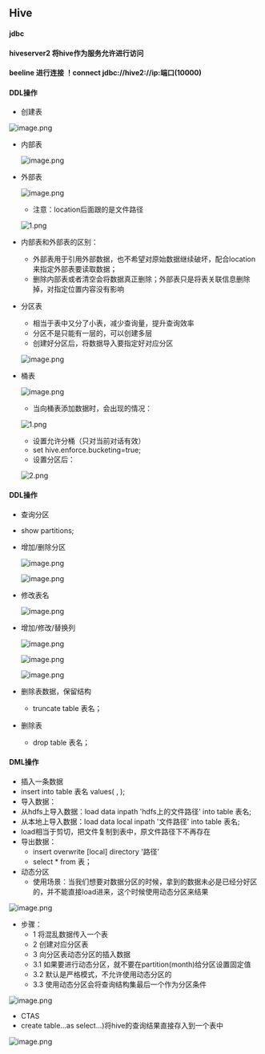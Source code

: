 ## Hive
#### jdbc
#### hiveserver2 将hive作为服务允许进行访问
#### beeline 进行连接 ！connect jdbc://hive2://ip:端口(10000)
#### DDL操作
* 创建表

 ![image.png](https://upload-images.jianshu.io/upload_images/14466577-8445a330d0d7667b.png?imageMogr2/auto-orient/strip%7CimageView2/2/w/1240)
 
* 内部表
 
  ![image.png](https://upload-images.jianshu.io/upload_images/14466577-b30a14347c8a122d.png?imageMogr2/auto-orient/strip%7CimageView2/2/w/1240)
 
* 外部表
  
  ![image.png](https://upload-images.jianshu.io/upload_images/14466577-6bf8431764493534.png?imageMogr2/auto-orient/strip%7CimageView2/2/w/1240)

  * 注意：location后面跟的是文件路径
   
   ![1.png](https://upload-images.jianshu.io/upload_images/14466577-d83fd422019e415d.png?imageMogr2/auto-orient/strip%7CimageView2/2/w/1240)
  
* 内部表和外部表的区别：
  * 外部表用于引用外部数据，也不希望对原始数据继续破坏，配合location来指定外部表要读取数据；
  * 删除内部表或者清空会将数据真正删除；外部表只是将表关联信息删除掉，对指定位置内容没有影响
* 分区表
  * 相当于表中又分了小表，减少查询量，提升查询效率
  *  分区不是只能有一层的，可以创建多层
  * 创建好分区后，将数据导入要指定好对应分区
   
  ![image.png](https://upload-images.jianshu.io/upload_images/14466577-efff8cbd91813464.png?imageMogr2/auto-orient/strip%7CimageView2/2/w/1240)
  
* 桶表 

  ![image.png](https://upload-images.jianshu.io/upload_images/14466577-957466c0eb594400.png?imageMogr2/auto-orient/strip%7CimageView2/2/w/1240)
  
  *  当向桶表添加数据时，会出现的情况：
  
  ![1.png](https://upload-images.jianshu.io/upload_images/14466577-65aa3cd424724eed.png?imageMogr2/auto-orient/strip%7CimageView2/2/w/1240)
  
  *  设置允许分桶（只对当前对话有效）
  *  set hive.enforce.bucketing=true;
  *  设置分区后：
  
  ![2.png](https://upload-images.jianshu.io/upload_images/14466577-b0df533c5dffdf08.png?imageMogr2/auto-orient/strip%7CimageView2/2/w/1240)
   
####  DDL操作

 * 查询分区
 * show partitions;
 * 增加/删除分区
  
   ![image.png](https://upload-images.jianshu.io/upload_images/14466577-33ff9e58fd01f155.png?imageMogr2/auto-orient/strip%7CimageView2/2/w/1240)
  
   ![image.png](https://upload-images.jianshu.io/upload_images/14466577-8800948b28fd028f.png?imageMogr2/auto-orient/strip%7CimageView2/2/w/1240)

 * 修改表名

   ![image.png](https://upload-images.jianshu.io/upload_images/14466577-d29a1673e998cfd0.png?imageMogr2/auto-orient/strip%7CimageView2/2/w/1240)

 * 增加/修改/替换列

   ![image.png](https://upload-images.jianshu.io/upload_images/14466577-abe9851a9ac0f5fd.png?imageMogr2/auto-orient/strip%7CimageView2/2/w/1240)
  
   ![image.png](https://upload-images.jianshu.io/upload_images/14466577-47f5a37a3fb9dbc0.png?imageMogr2/auto-orient/strip%7CimageView2/2/w/1240)
  
   ![image.png](https://upload-images.jianshu.io/upload_images/14466577-69958d109089758e.png?imageMogr2/auto-orient/strip%7CimageView2/2/w/1240)

* 删除表数据，保留结构

  * truncate table 表名；

* 删除表
 
  * drop table 表名；

####  DML操作 
 *  插入一条数据
   * insert into table 表名 values( , );
 *  导入数据：
   * 从hdfs上导入数据：load data inpath 'hdfs上的文件路径' into table 表名;
   * 从本地上导入数据：load data local inpath '文件路径' into table 表名;
   * load相当于剪切，把文件复制到表中，原文件路径下不再存在
 * 导出数据：
   * insert overwrite [local] directory '路径'
   * select * from 表； 
 * 动态分区
   * 使用场景：当我们想要对数据分区的时候，拿到的数据未必是已经分好区的，并不能直接load进来，这个时候使用动态分区来结果
 
  ![image.png](https://upload-images.jianshu.io/upload_images/14466577-c8b50706f3e5276b.png?imageMogr2/auto-orient/strip%7CimageView2/2/w/1240)
  
   * 步骤：
     * 1 将混乱数据传入一个表
     * 2 创建对应分区表
     * 3 向分区表动态分区的插入数据 
     * 3.1 如果要进行动态分区，就不要在partition(month)给分区设置固定值
     * 3.2 默认是严格模式，不允许使用动态分区的
     * 3.3 使用动态分区会将查询结构集最后一个作为分区条件
     
   ![image.png](https://upload-images.jianshu.io/upload_images/14466577-f79d30bf4a1cefdd.png?imageMogr2/auto-orient/strip%7CimageView2/2/w/1240)
  
* CTAS
 * create table...as select...)将hive的查询结果直接存入到一个表中
  
  ![image.png](https://upload-images.jianshu.io/upload_images/14466577-689a1d97223d6bd0.png?imageMogr2/auto-orient/strip%7CimageView2/2/w/1240)
   

 
 

   
